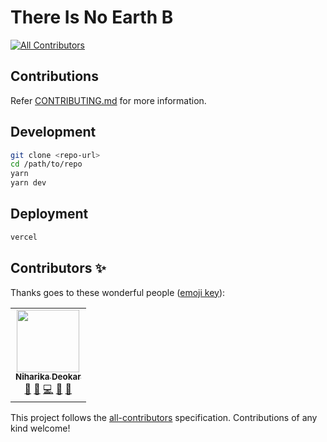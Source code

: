 # There Is No Earth B
<!-- ALL-CONTRIBUTORS-BADGE:START - Do not remove or modify this section -->
[![All Contributors](https://img.shields.io/badge/all_contributors-1-orange.svg?style=flat-square)](#contributors-)
<!-- ALL-CONTRIBUTORS-BADGE:END -->

## Contributions

Refer [CONTRIBUTING.md](CONTRIBUTING.md) for more information.

## Development

```bash
git clone <repo-url>
cd /path/to/repo
yarn
yarn dev
```

## Deployment

```bash
vercel
```

## Contributors ✨

Thanks goes to these wonderful people ([emoji key](https://allcontributors.org/docs/en/emoji-key)):

<!-- ALL-CONTRIBUTORS-LIST:START - Do not remove or modify this section -->
<!-- prettier-ignore-start -->
<!-- markdownlint-disable -->
<table>
  <tr>
    <td align="center"><a href="https://www.linkedin.com/in/niharika-deokar-3a483b212"><img src="https://avatars.githubusercontent.com/u/95857656?v=4?s=100" width="100px;" alt=""/><br /><sub><b>Niharika Deokar</b></sub></a><br /><a href="#ideas-deokarniharika" title="Ideas, Planning, & Feedback">🤔</a> <a href="#design-deokarniharika" title="Design">🎨</a> <a href="https://github.com/deokarniharika/TINEB-website-revamp/commits?author=deokarniharika" title="Code">💻</a> <a href="#projectManagement-deokarniharika" title="Project Management">📆</a> <a href="https://github.com/deokarniharika/TINEB-website-revamp/issues?q=author%3Adeokarniharika" title="Bug reports">🐛</a></td>
  </tr>
</table>

<!-- markdownlint-restore -->
<!-- prettier-ignore-end -->

<!-- ALL-CONTRIBUTORS-LIST:END -->

This project follows the [all-contributors](https://github.com/all-contributors/all-contributors) specification. Contributions of any kind welcome!
